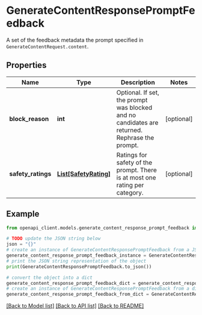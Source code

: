 # GenerateContentResponsePromptFeedback

A set of the feedback metadata the prompt specified in  `GenerateContentRequest.content`.

## Properties

Name | Type | Description | Notes
------------ | ------------- | ------------- | -------------
**block_reason** | **int** | Optional. If set, the prompt was blocked and no candidates are returned.  Rephrase the prompt. | [optional] 
**safety_ratings** | [**List[SafetyRating]**](SafetyRating.md) | Ratings for safety of the prompt.  There is at most one rating per category. | [optional] 

## Example

```python
from openapi_client.models.generate_content_response_prompt_feedback import GenerateContentResponsePromptFeedback

# TODO update the JSON string below
json = "{}"
# create an instance of GenerateContentResponsePromptFeedback from a JSON string
generate_content_response_prompt_feedback_instance = GenerateContentResponsePromptFeedback.from_json(json)
# print the JSON string representation of the object
print(GenerateContentResponsePromptFeedback.to_json())

# convert the object into a dict
generate_content_response_prompt_feedback_dict = generate_content_response_prompt_feedback_instance.to_dict()
# create an instance of GenerateContentResponsePromptFeedback from a dict
generate_content_response_prompt_feedback_from_dict = GenerateContentResponsePromptFeedback.from_dict(generate_content_response_prompt_feedback_dict)
```
[[Back to Model list]](../README.md#documentation-for-models) [[Back to API list]](../README.md#documentation-for-api-endpoints) [[Back to README]](../README.md)


